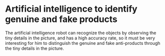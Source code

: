# Artificial intelligence to identify genuine and fake products
The artificial intelligence robot can recognize the objects by observing the tiny details in the picture, and has a high accuracy rate, so it must be very interesting for him to distinguish the genuine and fake anti-products through the tiny details in the picture.

